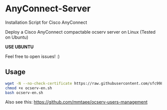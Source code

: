 # AnyConnect-Server

Installation Script for Cisco AnyConnect

Deploy a Cisco AnyConnect compactable ocserv server on Linux (Tested on Ubuntu)

**USE UBUNTU**

Feel free to open issues! :)

## Usage

```bash
wget -N --no-check-certificate https://raw.githubusercontent.com/sfc9982/AnyConnect-Server/main/ocserv-en.sh
chmod +x ocserv-en.sh
bash ocserv-en.sh
```

Also see this: https://github.com/mmtaee/ocserv-users-management
